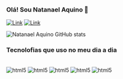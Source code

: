 
### Olá! Sou Natanael Aquino 👋

[![Link](https://img.shields.io/badge/LinkedIn-0077B5?style=for-the-badge&logo=linkedin&logoColor=white)](https://www.linkedin.com/in/natanael-aquino-97768b20)
[![Link](https://img.shields.io/badge/Instagram-E4405F?style=for-the-badge&logo=instagram&logoColor=white)](https://www.instagram.com/natanael_aquin/)

![Natanael Aquino GitHub stats](https://github-readme-stats.vercel.app/api?username=NatanaelAquino&show_icons=true&theme=radical)

### Tecnolofias que uso no meu dia a dia

<div style ="display: inline_block"><br/>

<img align="center" alt="html5" src="https://img.shields.io/badge/HTML5-E34F26?style=for-the-badge&logo=html5&logoColor=white"/>
<img align="center" alt="html5" src="https://img.shields.io/badge/CSS3-1572B6?style=for-the-badge&logo=css3&logoColor=white"/>
<img align="center" alt="html5" src="https://img.shields.io/badge/Sass-CC6699?style=for-the-badge&logo=sass&logoColor=white"/>
  <img align="center" alt="html5" src="https://img.shields.io/badge/JavaScript-323330?style=for-the-badge&logo=javascript&logoColor=F7DF1E"/>
<img align="center" alt="html5" src="https://img.shields.io/badge/React_Native-20232A?style=for-the-badge&logo=react&logoColor=61DAFB"/>



</div>
